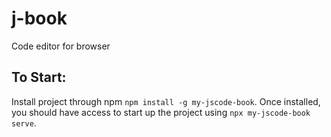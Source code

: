 # j-book
Code editor for browser


## To Start: 

Install project through npm `npm install -g my-jscode-book`. Once installed, you should have access to start up the project using `npx my-jscode-book serve`.
